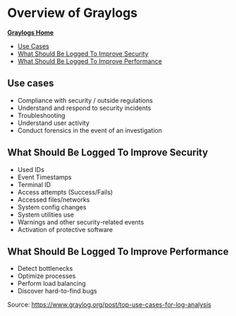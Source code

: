 # Overview of Graylogs

[**Graylogs Home**](../README.md)
- [Use Cases](#Use-Cases)
- [What Should Be Logged To Improve Security](#What-Should-Be-Logged-To-Improve-Security)
- [What Should Be Logged To Improve Performance](#What-Should-Be-Logged-To-Improve-Performance)

## Use cases

- Compliance with security / outside regulations
- Understand and respond to security incidents
- Troubleshooting
- Understand user activity
- Conduct forensics in the event of an investigation

## What Should Be Logged To Improve Security

- Used IDs
- Event Timestamps
- Terminal ID
- Access attempts (Success/Fails)
- Accessed files/networks
- System config changes
- System utilities use
- Warnings and other security-related events
- Activation of protective software

## What Should Be Logged To Improve Performance

- Detect bottlenecks
- Optimize processes
- Perform load balancing
- Discover hard-to-find bugs

Source: https://www.graylog.org/post/top-use-cases-for-log-analysis

